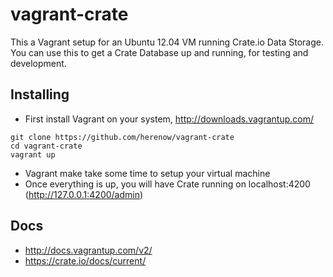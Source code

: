 vagrant-crate
=============

This a Vagrant setup for an Ubuntu 12.04 VM running Crate.io Data Storage. You can use this to get a Crate Database up and running, for testing and development.


Installing
----------
* First install Vagrant on your system, http://downloads.vagrantup.com/
```
git clone https://github.com/herenow/vagrant-crate
cd vagrant-crate
vagrant up
```

* Vagrant make take some time to setup your virtual machine
* Once everything is up, you will have Crate running on localhost:4200 (http://127.0.0.1:4200/admin)


Docs
----------
* http://docs.vagrantup.com/v2/
* https://crate.io/docs/current/
